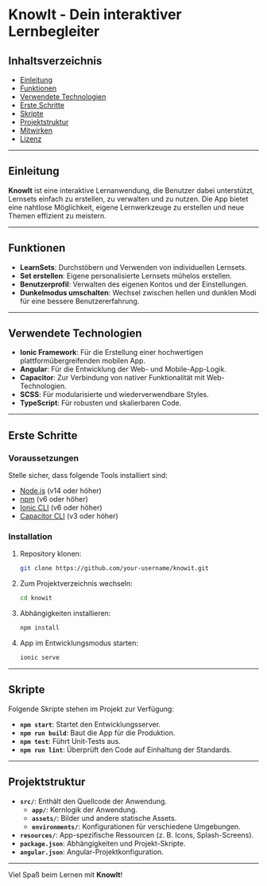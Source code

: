 # KnowIt - Dein interaktiver Lernbegleiter

## Inhaltsverzeichnis

- [Einleitung](#einleitung)
- [Funktionen](#funktionen)
- [Verwendete Technologien](#verwendete-technologien)
- [Erste Schritte](#erste-schritte)
- [Skripte](#skripte)
- [Projektstruktur](#projektstruktur)
- [Mitwirken](#mitwirken)
- [Lizenz](#lizenz)

---

## Einleitung

**KnowIt** ist eine interaktive Lernanwendung, die Benutzer dabei unterstützt, Lernsets einfach zu erstellen, zu verwalten und zu nutzen. Die App bietet eine nahtlose Möglichkeit, eigene Lernwerkzeuge zu erstellen und neue Themen effizient zu meistern.

---

## Funktionen

- **LearnSets**: Durchstöbern und Verwenden von individuellen Lernsets.
- **Set erstellen**: Eigene personalisierte Lernsets mühelos erstellen.
- **Benutzerprofil**: Verwalten des eigenen Kontos und der Einstellungen.
- **Dunkelmodus umschalten**: Wechsel zwischen hellen und dunklen Modi für eine bessere Benutzererfahrung.

---

## Verwendete Technologien

- **Ionic Framework**: Für die Erstellung einer hochwertigen plattformübergreifenden mobilen App.
- **Angular**: Für die Entwicklung der Web- und Mobile-App-Logik.
- **Capacitor**: Zur Verbindung von nativer Funktionalität mit Web-Technologien.
- **SCSS**: Für modularisierte und wiederverwendbare Styles.
- **TypeScript**: Für robusten und skalierbaren Code.

---

## Erste Schritte

### Voraussetzungen

Stelle sicher, dass folgende Tools installiert sind:

- [Node.js](https://nodejs.org/) (v14 oder höher)
- [npm](https://www.npmjs.com/) (v6 oder höher)
- [Ionic CLI](https://ionicframework.com/docs/cli) (v6 oder höher)
- [Capacitor CLI](https://capacitorjs.com/docs/getting-started) (v3 oder höher)

### Installation

1. Repository klonen:
   ```bash
   git clone https://github.com/your-username/knowit.git
   ```

2. Zum Projektverzeichnis wechseln:
   ```bash
   cd knowit
   ```

3. Abhängigkeiten installieren:
   ```bash
   npm install
   ```

4. App im Entwicklungsmodus starten:
   ```bash
   ionic serve
   ```

---

## Skripte

Folgende Skripte stehen im Projekt zur Verfügung:

- **`npm start`**: Startet den Entwicklungsserver.
- **`npm run build`**: Baut die App für die Produktion.
- **`npm test`**: Führt Unit-Tests aus.
- **`npm run lint`**: Überprüft den Code auf Einhaltung der Standards.

---

## Projektstruktur

- **`src/`**: Enthält den Quellcode der Anwendung.
  - **`app/`**: Kernlogik der Anwendung.
  - **`assets/`**: Bilder und andere statische Assets.
  - **`environments/`**: Konfigurationen für verschiedene Umgebungen.
- **`resources/`**: App-spezifische Ressourcen (z. B. Icons, Splash-Screens).
- **`package.json`**: Abhängigkeiten und Projekt-Skripte.
- **`angular.json`**: Angular-Projektkonfiguration.

---

Viel Spaß beim Lernen mit **KnowIt**!

